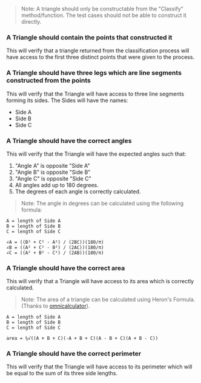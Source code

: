 <!--bl
(filemeta
    (title "What is a Triangle"))
/bl-->

> Note: A triangle should only be constructable from the "Classify" method/function. The test cases should not be able to construct it directly.

### A Triangle should contain the points that constructed it

This will verify that a triangle returned from the classification process will have access to the first three distinct points that were given to the process.

### A Triangle should have three legs which are line segments constructed from the points

This will verify that the Triangle will have access to three line segments forming its sides. The Sides will have the names:

- Side A
- Side B
- Side C

### A Triangle should have the correct angles

This will verify that the Triangle will have the expected angles such that:

1. "Angle A" is opposite "Side A"
1. "Angle B" is opposite "Side B"
1. "Angle C" is opposite "Side C"
1. All angles add up to 180 degrees.
1. The degrees of each angle is correctly calculated.

> Note: The angle in degrees can be calculated using the following formula:

```console
A = length of Side A
B = length of Side B
C = length of Side C

∠A = ((B² + C² - A²) / (2BC))(180/π)
∠B = ((A² + C² - B²) / (2AC))(180/π)
∠C = ((A² + B² - C²) / (2AB))(180/π)
```

### A Triangle should have the correct area

This will verify that a Triangle will have access to its area which is correctly calculated.

> Note: The area of a triangle can be calculated using Heron's Formula. (Thanks to [omnicalculator](https://www.omnicalculator.com/math/triangle-area)).

```console
A = length of Side A
B = length of Side B
C = length of Side C

area = ¼√((A + B + C)(-A + B + C)(A - B + C)(A + B - C))
```

### A Triangle should have the correct perimeter

This will verify that the Triangle will have access to its perimeter which will be equal to the sum of its three side lengths.